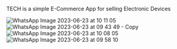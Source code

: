 TECH is a simple E-Commerce App for selling Electronic Devices 




![WhatsApp Image 2023-06-23 at 10 11 05](https://github.com/a7med7amed/TECH/assets/120002258/234a013d-dd46-48d2-a0c6-12e1e3931eb9)                  
![WhatsApp Image 2023-06-23 at 09 43 49 - Copy](https://github.com/a7med7amed/TECH/assets/120002258/dbacb0f6-d0ee-46e8-8b79-609cc2b9ac75)
![WhatsApp Image 2023-06-23 at 10 08 05](https://github.com/a7med7amed/TECH/assets/120002258/add4af6a-773f-4b2c-94d8-8f8f98ceef3b)
![WhatsApp Image 2023-06-23 at 09 58 10](https://github.com/a7med7amed/TECH/assets/120002258/8188179a-c6cb-4690-8156-6de12e41b6eb)
